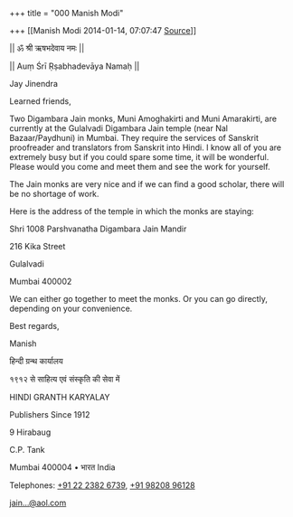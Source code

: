 +++
title = "000 Manish Modi"

+++
[[Manish Modi	2014-01-14, 07:07:47 [Source](https://groups.google.com/g/samskrita/c/Z2ntJv0KJ4g)]]



  

\|\| ॐ श्री ऋषभदेवाय नमः \|\|

\|\| Auṃ Śrī Ṛṣabhadevāya Namaḥ \|\|

Jay Jinendra

  

Learned friends,

  

Two Digambara Jain monks, Muni Amoghakirti and Muni Amarakirti, are currently at the Gulalvadi Digambara Jain temple (near Nal Bazaar/Paydhuni) in Mumbai. They require the services of Sanskrit proofreader and translators from Sanskrit into Hindi. I know all of you are extremely busy but if you could spare some time, it will be wonderful. Please would you come and meet them and see the work for yourself.

  

  

The Jain monks are very nice and if we can find a good scholar, there will be no shortage of work.

  

Here is the address of the temple in which the monks are staying:  

Shri 1008 Parshvanatha Digambara Jain Mandir

216 Kika Street

Gulalvadi

Mumbai 400002

  

We can either go together to meet the monks. Or you can go directly, depending on your convenience.

  

Best regards,

Manish  

  

हिन्दी ग्रन्थ कार्यालय

१९१२ से साहित्य एवं संस्कृति की सेवा में

HINDI GRANTH KARYALAY

Publishers Since 1912

9 Hirabaug

C.P. Tank

Mumbai 400004 • भारत India

Telephones: [+91 22 2382 6739](tel:+91%2022%202382%206739), [+91 98208 96128](tel:+91%2098208%2096128)

[jain...@aol.com]()

